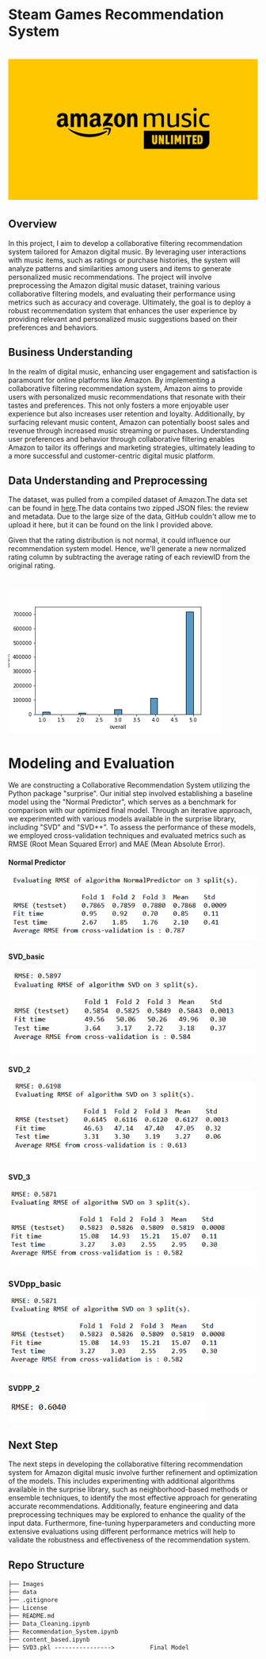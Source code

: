 
# Steam Games Recommendation System


# ![amazon](https://github.com/RigatN/Amazon_Digital_Music_Recommendation_System/blob/main/Images/cover.PNG)

## Overview

In this project, I aim to develop a collaborative filtering recommendation system tailored for Amazon digital music. By leveraging user interactions with music items, such as ratings or purchase histories, the system will analyze patterns and similarities among users and items to generate personalized music recommendations. The project will involve preprocessing the Amazon digital music dataset, training various collaborative filtering models, and evaluating their performance using metrics such as accuracy and coverage. Ultimately, the goal is to deploy a robust recommendation system that enhances the user experience by providing relevant and personalized music suggestions based on their preferences and behaviors.


## Business Understanding

In the realm of digital music, enhancing user engagement and satisfaction is paramount for online platforms like Amazon. By implementing a collaborative filtering recommendation system, Amazon aims to provide users with personalized music recommendations that resonate with their tastes and preferences. This not only fosters a more enjoyable user experience but also increases user retention and loyalty. Additionally, by surfacing relevant music content, Amazon can potentially boost sales and revenue through increased music streaming or purchases. Understanding user preferences and behavior through collaborative filtering enables Amazon to tailor its offerings and marketing strategies, ultimately leading to a more successful and customer-centric digital music platform.

## Data Understanding and Preprocessing

The dataset, was pulled from a compiled dataset of Amazon.The data set can be found in [here](https://nijianmo.github.io/amazon/index.html).The data contains two zipped JSON files: the review and metadata. Due to the large size of the data, GitHub couldn't allow me to upload it here, but it can be found on the link I provided above.

Given that the rating distribution is not normal, it could influence our recommendation system model. Hence, we'll generate a new normalized rating column by subtracting the average rating of each reviewID from the original rating.

# ![review](https://github.com/RigatN/Amazon_Digital_Music_Recommendation_System/blob/main/Images/distribution_of_rating.png)


# Modeling and Evaluation
We are constructing a Collaborative Recommendation System utilizing the Python package "surprise". Our initial step involved establishing a baseline model using the "Normal Predictor", which serves as a benchmark for comparison with our optimized final model. Through an iterative approach, we experimented with various models available in the surprise library, including "SVD" and "SVD++". To assess the performance of these models, we employed cross-validation techniques and evaluated metrics such as RMSE (Root Mean Squared Error) and MAE (Mean Absolute Error).


#### Normal Predictor 
![Alt text](Images/NP.PNG)



#### SVD_basic
![Alt text](Images/SVD_basic.PNG)



#### SVD_2
![Alt text](Images/SVD_2.PNG)

#### SVD_3
![Alt text](Images/SVD_3.PNG)

### SVDpp_basic
![Alt text](Images/SVD_3.PNG)

#### SVDPP_2
![Alt text](Images/SVDpp_2.PNG)


## Next Step

The next steps in developing the collaborative filtering recommendation system for Amazon digital music involve further refinement and optimization of the models. This includes experimenting with additional algorithms available in the surprise library, such as neighborhood-based methods or ensemble techniques, to identify the most effective approach for generating accurate recommendations. Additionally, feature engineering and data preprocessing techniques may be explored to enhance the quality of the input data. Furthermore, fine-tuning hyperparameters and conducting more extensive evaluations using different performance metrics will help to validate the robustness and effectiveness of the recommendation system.


## Repo Structure

```
├── Images
├── data
├── .gitignore
├── License
├── README.md
├── Data_Cleaning.ipynb 
├── Recommendation_System.ipynb 
├── content_based.ipynb 
├── SVD3.pkl ---------------->          Final Model

```
